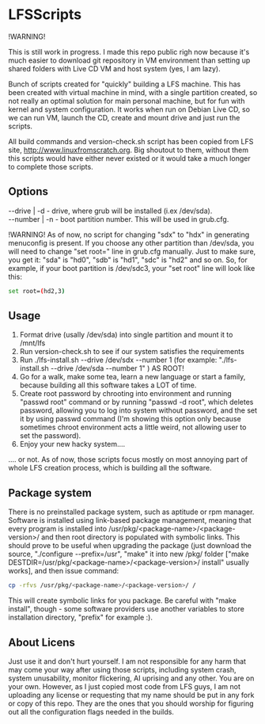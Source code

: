 # LFSScripts

!WARNING!

This is still work in progress. I made this repo public righ now because it's much easier to download git repository in VM environment than setting up shared folders with Live CD VM and host system (yes, I am lazy).

Bunch of scripts created for "quickly" building a LFS machine. This has been created with virtual machine in mind, with a single partition created, so not really an optimal solution for main personal machine, but for fun with kernel and system configuration. It works when run on Debian Live CD, so we can run VM, launch the CD, create and mount drive and just run the scripts.

All build commands and version-check.sh script has been copied from LFS site, http://www.linuxfromscratch.org. Big shoutout to them, without them this scripts would have either never existed or it would take a much longer to complete those scripts. 

## Options
--drive | -d - drive, where grub will be installed (i.ex /dev/sda).  
--number | -n - boot partition number. This will be used in grub.cfg.

!WARNING!
As of now, no script for changing "sdx" to "hdx" in generating menuconfig is present. If you choose any other partition than /dev/sda, you will need to change "set root=" line in grub.cfg manually. Just to make sure, you get it: "sda" is "hd0", "sdb" is "hd1", "sdc" is "hd2" and so on. So, for example, if your boot partition is /dev/sdc3, your "set root" line will look like this:
```bash
set root=(hd2,3)
```

## Usage
1. Format drive (usally /dev/sda) into single partition and mount it to /mnt/lfs
2. Run version-check.sh to see if our system satisfies the requirements
3. Run ./lfs-install.sh --drive /dev/sdx --number 1 (for example: "./lfs-install.sh --drive /dev/sda --number 1" ) AS ROOT!
4. Go for a walk, make some tea, learn a new language or start a family, because building all this software takes a LOT of time.
5. Create root password by chrooting into environment and running "passwd root" command or by running "passwd -d root", which deletes password, allowing you to log into system without password, and the set it by using passwd command (I'm showing this option only because sometimes chroot environment acts a little weird, not allowing user to set the password). 
6. Enjoy your new hacky system....

.... or not. As of now, those scripts focus mostly on most annoying part of whole LFS creation process, which is building all the software.

## Package system
There is no preinstalled package system, such as aptitude or rpm manager. Software is installed using link-based package management, meaning that every program is installed into /usr/pkg/\<package-name>/\<package-version>/ and then root directory is populated with symbolic links. This should prove to be useful when upgrading the package (just download the source, "./configure --prefix=/usr", "make" it into new /pkg/ folder \["make DESTDIR=/usr/pkg/\<package-name>/\<package-version>/ install" usually works], and then issue command:
```bash
cp -rfvs /usr/pkg/<package-name>/<package-version>/ /
```
This will create symbolic links for you package. Be careful with "make install", though - some software providers use another variables to store installation directory, "prefix" for example :).

## About Licens
Just use it and don't hurt yourself. I am not responsible for any harm that may come your way after using those scripts, including system crash, system unusability, monitor flickering, AI uprising and any other. You are on your own.
However, as I just copied most code from LFS guys, I am not uploading any license or requesting that my name should be put in any fork or copy of this repo. They are the ones that you should worship for figuring out all the configuration flags needed in the builds.
